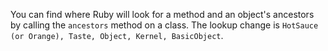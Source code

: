 You can find where Ruby will look for a method and an object's ancestors by calling the `ancestors` method on a class. The lookup change is `HotSauce (or Orange), Taste, Object, Kernel, BasicObject`.